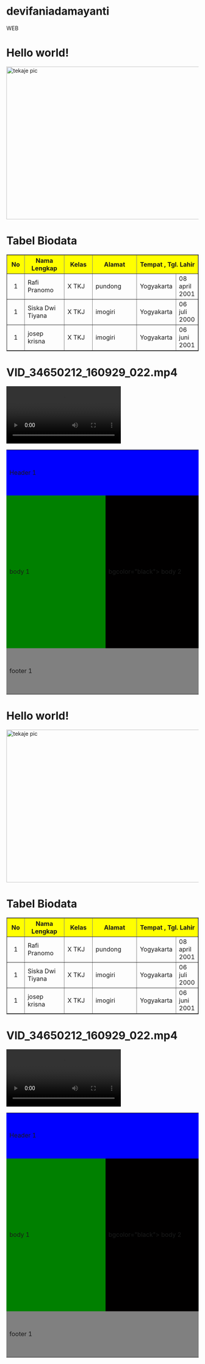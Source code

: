 # devifaniadamayanti
WEB

<!DOCTYPE html>

<html>
<head>

<title>Hello world! </title>
<body>
<h1>Hello world!</h1>

<img alt="tekaje pic" src="\storage\penyimpanan internal\what'sapp Images/tekaje.jpg" height="400px" width="600px">

<h1 > Tabel Biodata</h1>
<table border="1">
<tr align="center" bgcolor="yellow">
<th width="50px">No</th>
<th width="150px">Nama Lengkap</th>
<th width="100px">Kelas</th>
<th width="200px">Alamat</th>
<th width="300px" colspan="2">Tempat , Tgl. Lahir</th>
</tr>

<tr>
<td align="center">1</td>
<td>Rafi Pranomo</td>
<td>X TKJ</td>
<td>pundong</td>
<td>Yogyakarta </td>
<td>08 april 2001</td>
</tr>

<tr>
<td align="center">1</td>
<td>Siska Dwi Tiyana</td>
<td>X TKJ</td>
<td>imogiri </td>
<td>Yogyakarta </td>
<td>06 juli 2000</td>
</tr>
<td align="center">1</td>
<td>josep krisna</td>
<td>X TKJ</td>
<td>imogiri </td>
<td>Yogyakarta </td>
<td>06 juni 2001</td>
<tr>

</tr>

</table>

<h1>VID_34650212_160929_022.mp4</h1>
<video src="\storage\penyimpanan internal \movies\instagram/VID_34650212_160929_022.mp4" controls>

</video>

<table bgcolor="1" width="900px">
<tr bgcolor="blue">
<td colspan="2" height="120px"> Header 1 </td>
</tr>

<tr>
<td width="400px" height="400px" bgcolor="green"> body 1</td>
<td width="300px"> bgcolor="black"> body 2</td>
</tr>
<tr bgcolor="grey">
<td colspan="2" height="120px"> footer 1</td>
</tr>
</table>

</body>
</head>
</html><!DOCTYPE html>

<html>
<head>

<title>Hello world! </title>
<body>
<h1>Hello world!</h1>

<img alt="tekaje pic" src="\storage\penyimpanan internal\what'sapp Images/tekaje.jpg" height="400px" width="600px">

<h1 > Tabel Biodata</h1>
<table border="1">
<tr align="center" bgcolor="yellow">
<th width="50px">No</th>
<th width="150px">Nama Lengkap</th>
<th width="100px">Kelas</th>
<th width="200px">Alamat</th>
<th width="300px" colspan="2">Tempat , Tgl. Lahir</th>
</tr>

<tr>
<td align="center">1</td>
<td>Rafi Pranomo</td>
<td>X TKJ</td>
<td>pundong</td>
<td>Yogyakarta </td>
<td>08 april 2001</td>
</tr>

<tr>
<td align="center">1</td>
<td>Siska Dwi Tiyana</td>
<td>X TKJ</td>
<td>imogiri </td>
<td>Yogyakarta </td>
<td>06 juli 2000</td>
</tr>
<td align="center">1</td>
<td>josep krisna</td>
<td>X TKJ</td>
<td>imogiri </td>
<td>Yogyakarta </td>
<td>06 juni 2001</td>
<tr>

</tr>

</table>

<h1>VID_34650212_160929_022.mp4</h1>
<video src="\storage\penyimpanan internal \movies\instagram/VID_34650212_160929_022.mp4" controls>

</video>

<table bgcolor="1" width="900px">
<tr bgcolor="blue">
<td colspan="2" height="120px"> Header 1 </td>
</tr>

<tr>
<td width="400px" height="400px" bgcolor="green"> body 1</td>
<td width="300px"> bgcolor="black"> body 2</td>
</tr>
<tr bgcolor="grey">
<td colspan="2" height="120px"> footer 1</td>
</tr>
</table>

</body>
</head>
</html>
